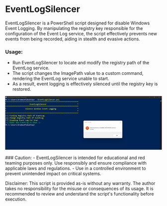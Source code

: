 # EventLogSilencer
EventLogSilencer is a PowerShell script designed for disable Windows Event Logging. By manipulating the registry key responsible for the configuration of the Event Log service, the script effectively prevents new events from being recorded, aiding in stealth and evasive actions.

### Usage:
- Run EventLogSilencer to locate and modify the registry path of the EventLog service.
- The script changes the ImagePath value to a custom command, rendering the EventLog service unable to start.
- As a result, event logging is effectively silenced until the registry key is restored.
<p align="center">
  <img src="Img/EventLogSilencer.png" alt="Master">
</p> 
### Caution:
- EventLogSilencer is intended for educational and red teaming purposes only. Use responsibly and ensure compliance with applicable laws and regulations.
- Use in a controlled environment to prevent unintended impact on critical systems.

Disclaimer:
This script is provided as-is without any warranty. The author takes no responsibility for the misuse or consequences of its usage. It is recommended to review and understand the script's functionality before execution.
